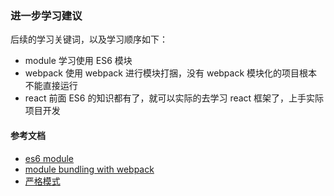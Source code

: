 ### 进一步学习建议

后续的学习关键词，以及学习顺序如下：

* module 学习使用 ES6 模块
* webpack 使用 webpack 进行模块打捆，没有 webpack 模块化的项目根本不能直接运行
* react 前面 ES6 的知识都有了，就可以实际的去学习 react 框架了，上手实际项目开发

#### 参考文档

* [es6 module](https://laracasts.com/series/es6-cliffsnotes/episodes/10)
* [module bundling with webpack](https://laracasts.com/series/es6-cliffsnotes/episodes/12)
* [严格模式](http://es6.ruanyifeng.com/#docs/class#严格模式)
